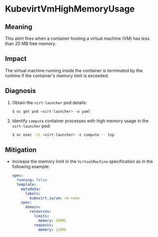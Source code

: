 # KubevirtVmHighMemoryUsage
<!-- Edited by apinnick, Nov 2022 -->

## Meaning

This alert fires when a container hosting a virtual machine (VM) has less
than 20 MB free memory.

## Impact

The virtual machine running inside the container is terminated by the runtime
if the container's memory limit is exceeded.

## Diagnosis

1. Obtain the `virt-launcher` pod details:

   ```bash
   $ oc get pod <virt-launcher> -o yaml
   ```

2. Identify `compute` container processes with high memory usage in the
`virt-launcher` pod:

   ```bash
   $ oc exec -it <virt-launcher> -c compute -- top
   ```

## Mitigation

- Increase the memory limit in the `VirtualMachine` specification as in
the following example:

  ```yaml
  spec:
    running: false
    template:
      metadata:
        labels:
          kubevirt.io/vm: vm-name
      spec:
        domain:
          resources:
            limits:
              memory: 200Mi
            requests:
              memory: 128Mi
  ```
